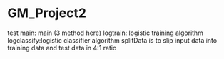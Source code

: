 # GM_Project2
test main: main (3 method here)
logtrain: logistic training algorithm
logclassify:logistic classifier algorithm
splitData is to slip input data into training data and test data in 4:1 ratio
